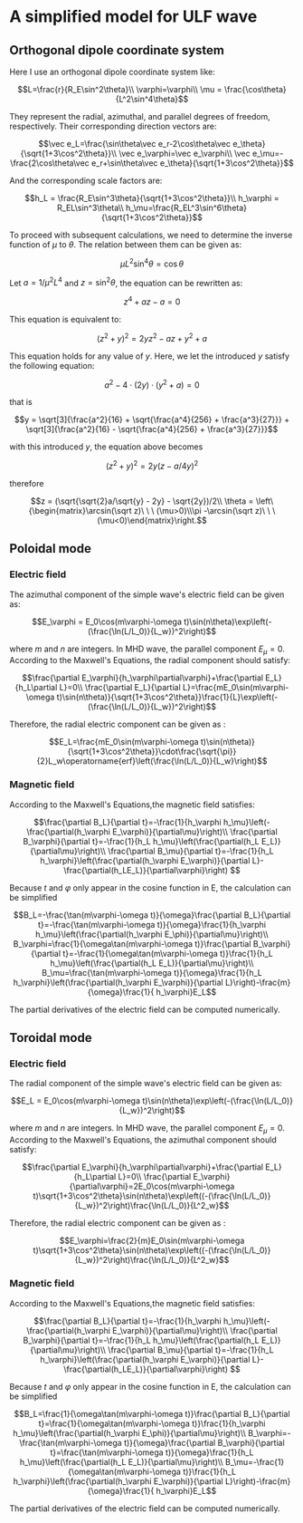 # A simplified model for ULF wave

## Orthogonal dipole coordinate system

Here I use an orthogonal dipole coordinate system like:

```math
L=\frac{r}{R_E\sin^2\theta}\\
\varphi=\varphi\\
\mu = \frac{\cos\theta}{L^2\sin^4\theta}
```

They represent the radial, azimuthal, and parallel degrees of freedom, respectively. Their corresponding direction vectors are:

```math
\vec e_L=\frac{\sin\theta\vec e_r-2\cos\theta\vec e_\theta}{\sqrt{1+3\cos^2\theta}}\\
\vec e_\varphi=\vec e_\varphi\\
\vec e_\mu=-\frac{2\cos\theta\vec e_r+\sin\theta\vec e_\theta}{\sqrt{1+3\cos^2\theta}}
```

And the corresponding scale factors are:

```math
h_L = \frac{R_E\sin^3\theta}{\sqrt{1+3\cos^2\theta}}\\
h_\varphi = R_EL\sin^3\theta\\
h_\mu=\frac{R_EL^3\sin^6\theta}{\sqrt{1+3\cos^2\theta}}
```

To proceed with subsequent calculations, we need to determine the inverse function of $\mu$ to $\theta$. The relation between them can be given as:

```math
\mu L^2\sin^4\theta=\cos\theta
```

Let $a=1/\mu^2L^4$ and $z=\sin^2\theta$, the equation can be rewritten as:

```math
z^4+az-a=0
```

This equation is equivalent to:

```math
(z^2 + y)^2 = 2yz^2 - az + y^2 + a
```

This equation holds for any value of $y$. Here, we let the introduced $y$ satisfy the following equation:

```math
a^2 - 4\cdot(2y)\cdot(y^2 + a) = 0
```

that is 

```math
y = \sqrt[3]{\frac{a^2}{16} + \sqrt{\frac{a^4}{256} + \frac{a^3}{27}}} + \sqrt[3]{\frac{a^2}{16} - \sqrt{\frac{a^4}{256} + \frac{a^3}{27}}}
```

with this introduced $y$, the equation above becomes

```math
(z^2 + y)^2 = 2y(z- a/4y)^2
```

therefore

```math
z = (\sqrt{\sqrt{2}a/\sqrt{y} - 2y} - \sqrt{2y})/2\\
\theta = \left\{\begin{matrix}\arcsin(\sqrt z)\ \ \ (\mu>0)\\\pi -\arcsin(\sqrt z)\ \ \ (\mu<0)\end{matrix}\right.
```

## Poloidal mode

### Electric field

The azimuthal component of the simple wave's electric field can be given as:

```math
E_\varphi = E_0\cos(m\varphi-\omega t)\sin(n\theta)\exp\left(-(\frac{\ln(L/L_0)}{L_w})^2\right)
```

where $m$ and $n$ are integers. In MHD wave, the parallel component $E_\mu=0$. According to the Maxwell's Equations, the radial component should satisfy:

```math
\frac{\partial E_\varphi}{h_\varphi\partial\varphi}+\frac{\partial E_L}{h_L\partial L}=0\\
\frac{\partial E_L}{\partial L}=\frac{mE_0\sin(m\varphi-\omega t)\sin(n\theta)}{\sqrt{1+3\cos^2\theta}}\frac{1}{L}\exp\left(-(\frac{\ln(L/L_0)}{L_w})^2\right)
```

Therefore, the radial electric component can be given as :

```math
E_L=\frac{mE_0\sin(m\varphi-\omega t)\sin(n\theta)}{\sqrt{1+3\cos^2\theta}}\cdot\frac{\sqrt{\pi}}{2}L_w\operatorname{erf}\left(\frac{\ln(L/L_0)}{L_w}\right)
```

### Magnetic field

According to the Maxwell's Equations,the magnetic field satisfies:

```math
\frac{\partial B_L}{\partial t}=-\frac{1}{h_\varphi h_\mu}\left(-\frac{\partial(h_\varphi E_\varphi)}{\partial\mu}\right)\\
\frac{\partial B_\varphi}{\partial t}=-\frac{1}{h_L h_\mu}\left(\frac{\partial(h_L E_L)}{\partial\mu}\right)\\
\frac{\partial B_\mu}{\partial t}=-\frac{1}{h_L h_\varphi}\left(\frac{\partial(h_\varphi E_\varphi)}{\partial L}-\frac{\partial(h_LE_L)}{\partial\varphi}\right)

```

Because $t$ and $\varphi$ only appear in the cosine function in E, the calculation can be simplified

```math
B_L=-\frac{\tan(m\varphi-\omega t)}{\omega}\frac{\partial B_L}{\partial t}=-\frac{\tan(m\varphi-\omega t)}{\omega}\frac{1}{h_\varphi h_\mu}\left(\frac{\partial(h_\varphi E_\phi)}{\partial\mu}\right)\\
B_\varphi=\frac{1}{\omega\tan(m\varphi-\omega t)}\frac{\partial B_\varphi}{\partial t}=-\frac{1}{\omega\tan(m\varphi-\omega t)}\frac{1}{h_L h_\mu}\left(\frac{\partial(h_L E_L)}{\partial\mu}\right)\\
B_\mu=\frac{\tan(m\varphi-\omega t)}{\omega}\frac{1}{h_L h_\varphi}\left(\frac{\partial(h_\varphi E_\varphi)}{\partial L}\right)-\frac{m}{\omega}\frac{1}{ h_\varphi}E_L
```

The partial derivatives of the electric field can be computed numerically.

## Toroidal mode

### Electric field

The radial component of the simple wave's electric field can be given as:

```math
E_L = E_0\cos(m\varphi-\omega t)\sin(n\theta)\exp\left(-(\frac{\ln(L/L_0)}{L_w})^2\right)
```

where $m$ and $n$ are integers. In MHD wave, the parallel component $E_\mu=0$. According to the Maxwell's Equations, the azimuthal component should satisfy:

```math
\frac{\partial E_\varphi}{h_\varphi\partial\varphi}+\frac{\partial E_L}{h_L\partial L}=0\\
\frac{\partial E_\varphi}{\partial\varphi}=2E_0\cos(m\varphi-\omega t)\sqrt{1+3\cos^2\theta}\sin(n\theta)\exp\left((-(\frac{\ln(L/L_0)}{L_w})^2\right)\frac{\ln(L/L_0)}{L^2_w}
```

Therefore, the radial electric component can be given as :

```math
E_\varphi=\frac{2}{m}E_0\sin(m\varphi-\omega t)\sqrt{1+3\cos^2\theta}\sin(n\theta)\exp\left((-(\frac{\ln(L/L_0)}{L_w})^2\right)\frac{\ln(L/L_0)}{L^2_w}
```

### Magnetic field

According to the Maxwell's Equations,the magnetic field satisfies:

```math
\frac{\partial B_L}{\partial t}=-\frac{1}{h_\varphi h_\mu}\left(-\frac{\partial(h_\varphi E_\varphi)}{\partial\mu}\right)\\
\frac{\partial B_\varphi}{\partial t}=-\frac{1}{h_L h_\mu}\left(\frac{\partial(h_L E_L)}{\partial\mu}\right)\\
\frac{\partial B_\mu}{\partial t}=-\frac{1}{h_L h_\varphi}\left(\frac{\partial(h_\varphi E_\varphi)}{\partial L}-\frac{\partial(h_LE_L)}{\partial\varphi}\right)

```

Because $t$ and $\varphi$ only appear in the cosine function in E, the calculation can be simplified

```math
B_L=\frac{1}{\omega\tan(m\varphi-\omega t)}\frac{\partial B_L}{\partial t}=\frac{1}{\omega\tan(m\varphi-\omega t)}\frac{1}{h_\varphi h_\mu}\left(\frac{\partial(h_\varphi E_\phi)}{\partial\mu}\right)\\
B_\varphi=-\frac{\tan(m\varphi-\omega t)}{\omega}\frac{\partial B_\varphi}{\partial t}=\frac{\tan(m\varphi-\omega t)}{\omega}\frac{1}{h_L h_\mu}\left(\frac{\partial(h_L E_L)}{\partial\mu}\right)\\
B_\mu=-\frac{1}{\omega\tan(m\varphi-\omega t)}\frac{1}{h_L h_\varphi}\left(\frac{\partial(h_\varphi E_\varphi)}{\partial L}\right)-\frac{m}{\omega}\frac{1}{ h_\varphi}E_L
```

The partial derivatives of the electric field can be computed numerically.